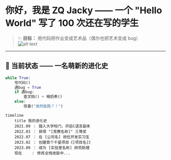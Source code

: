 
# 你好，我是 ZQ Jacky —— 一个 "Hello World" 写了 100 次还在写的学生
> ✨ **目标：** 用代码把作业变成艺术品（偶尔也把艺术变成 bug）  
![alt text](2.gif)

---

## 🌱 当前状态 —— 一名萌新的进化史  
```python
while True:
    写代码()
    遇bug = True
    if 遇bug:
        查文档() + 喝奶茶()
    else:
        惊喜("居然能跑？！")
```

```mermaid
timeline
    title 我的进化史
    2021.09 ： 踏入大学校门，开启C语言副本
    2022.03 ： 获得 "[竞赛名称]" 三等奖
    2022.07 ： 在 [公司名] 担任开发实习生
    2023.02 ： 创建首个千星项目《[项目名]》
    2023.09 ： 成为 [实验室名称] 研究助理
    现在    ： 修炼全栈技能中...
```
